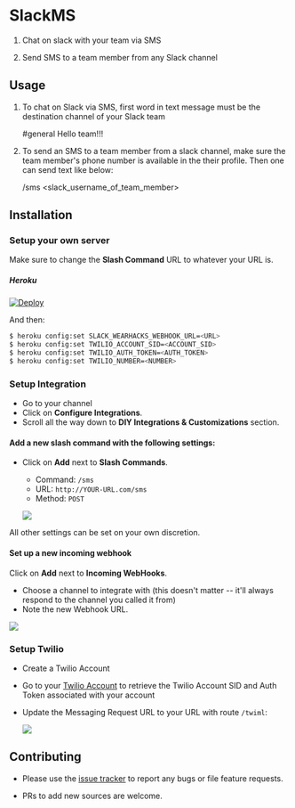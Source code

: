 SlackMS
========

1) Chat on slack with your team via SMS

2) Send SMS to a team member from any Slack channel
## Usage

1) To chat on Slack via SMS, first word in text message must be the destination channel of your Slack team

    #general Hello team!!!
    
2) To send an SMS to a team member from a slack channel, make sure the team member's phone number is available in the their profile. Then one can send text like below:

    /sms <slack_username_of_team_member> <message body>


## Installation

### Setup your own server

Make sure to change the **Slash Command** URL to whatever your URL is.

##### Heroku

[![Deploy](https://www.herokucdn.com/deploy/button.png)](https://heroku.com/deploy?template=https://github.com/ueg1990/SlackMS/tree/master)

And then:

```bash
$ heroku config:set SLACK_WEARHACKS_WEBHOOK_URL=<URL>
$ heroku config:set TWILIO_ACCOUNT_SID=<ACCOUNT_SID> 
$ heroku config:set TWILIO_AUTH_TOKEN=<AUTH_TOKEN>
$ heroku config:set TWILIO_NUMBER=<NUMBER>
```

### Setup Integration

- Go to your channel
- Click on **Configure Integrations**.
- Scroll all the way down to **DIY Integrations & Customizations** section.

#### Add a new slash command with the following settings:

- Click on **Add** next to **Slash Commands**.

  - Command: `/sms`
  - URL: `http://YOUR-URL.com/sms`
  - Method: `POST`

  ![](http://i.imgur.com/zLrHkf5.png)

All other settings can be set on your own discretion.

#### Set up a new incoming webhook

Click on **Add** next to **Incoming WebHooks**.

  - Choose a channel to integrate with (this doesn't matter -- it'll always respond to the channel you called it from)
  - Note the new Webhook URL.

  ![](http://i.imgur.com/tgiTLdj.png)
  
### Setup Twilio

- Create a Twilio Account
- Go to your [Twilio Account](https://www.twilio.com/user/account/settings) to retrieve the Twilio Account SID and Auth Token associated with your account
- Update the Messaging Request URL to your URL with route `/twiml`:
    
    ![](http://i.imgur.com/Mkf7HGa.png)

## Contributing

- Please use the [issue tracker]() to report any bugs or file feature requests.

- PRs to add new sources are welcome.
